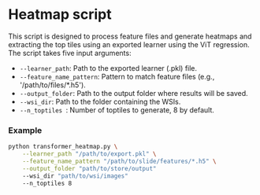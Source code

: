 # Heatmap script

This script is designed to process feature files and generate heatmaps and extracting the top tiles using an exported learner using the ViT regression. The script takes five input arguments:

- `--learner_path`: Path to the exported learner (.pkl) file.
- `--feature_name_pattern`: Pattern to match feature files (e.g., '/path/to/files/*.h5').
- `--output_folder`: Path to the output folder where results will be saved.
- `--wsi_dir`: Path to the folder containing the WSIs.
- `--n_toptiles `: Number of toptiles to generate, 8 by default.


### Example

```bash
python transformer_heatmap.py \
    --learner_path "/path/to/export.pkl" \
    --feature_name_pattern "/path/to/slide/features/*.h5" \
    --output_folder "path/to/store/output"
    --wsi_dir "path/to/wsi/images"
    --n_toptiles 8
```

